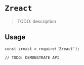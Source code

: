 # `Zreact`

> TODO: description

## Usage

```
const zreact = require('Zreact');

// TODO: DEMONSTRATE API
```
